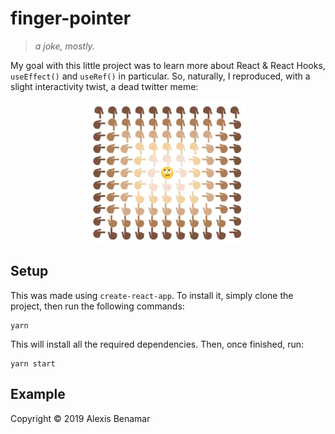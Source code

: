# finger-pointer

>_a joke, mostly._

My goal with this little project was to learn more about React & React Hooks, `useEffect()` and `useRef()` in particular. So, naturally, I reproduced, with a slight interactivity twist, a dead twitter meme:

<div align=center>
  <img width="250" src="https://raw.githubusercontent.com/alexis-benamar/finger-pointer/master/meme.png">
</div>

## Setup

This was made using `create-react-app`. To install it, simply clone the project, then run the following commands:

```
yarn
```

This will install all the required dependencies. Then, once finished, run:

```
yarn start
```

## Example


Copyright ©­­ 2019 Alexis Benamar